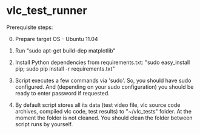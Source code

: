 vlc_test_runner
===============
Prerequisite steps:

0. Prepare target OS - Ubuntu 11.04

1. Run "sudo apt-get build-dep matplotlib"

2. Install Python dependencies from requirements.txt: "sudo easy_install pip; sudo pip install -r requirements.txt"

3. Script executes a few commands via 'sudo'. So, you should have sudo configured. And (depending on your sudo configuration) you should be ready to enter password if requested.

4. By default script stores all its data (test video file, vlc source code archives, compiled vlc code, test results) to "~/vlc_tests" folder. At the moment the folder is not cleaned. You should clean the folder between script runs by yourself.
